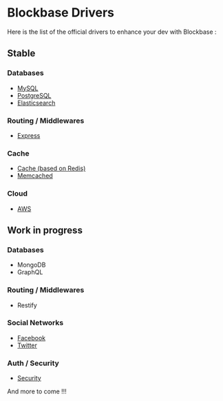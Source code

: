 # Blockbase Drivers
Here is the list of the official drivers to enhance your dev with Blockbase :

## Stable 
### Databases
- [MySQL](https://github.com/blacksmithstudio/blockbase-mysql)
- [PostgreSQL](https://github.com/blacksmithstudio/blockbase-postgresql)
- [Elasticsearch](https://github.com/blacksmithstudio/blockbase-elasticsearch)

### Routing / Middlewares
- [Express](https://github.com/blacksmithstudio/blockbase-express)

### Cache
- [Cache (based on Redis)](https://github.com/blacksmithstudio/blockbase-cache)
- [Memcached](https://github.com/blacksmithstudio/blockbase-memcached)

### Cloud
- [AWS](https://github.com/blacksmithstudio/blockbase-aws)


## Work in progress

### Databases
- MongoDB
- GraphQL

### Routing / Middlewares
- Restify

### Social Networks
- [Facebook](https://github.com/blacksmithstudio/blockbase-facebook)
- [Twitter](https://github.com/blacksmithstudio/blockbase-twitter)

### Auth / Security
- [Security](https://github.com/blacksmithstudio/blockbase-security)


And more to come !!!